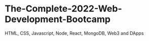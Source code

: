 # The-Complete-2022-Web-Development-Bootcamp
HTML, CSS, Javascript, Node, React, MongoDB, Web3 and DApps
